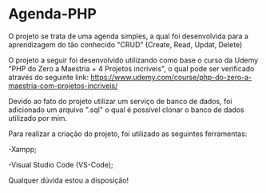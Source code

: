 # Agenda-PHP

O projeto se trata de uma agenda simples, a qual foi desenvolvida para a aprendizagem do tão conhecido "CRUD" (Create, Read, Updat, Delete)

O projeto a seguir foi desenvolvido utilizando como base o curso da Udemy "PHP do Zero a Maestria + 4 Projetos incríveis", o qual pode ser verificado através do seguinte link: https://www.udemy.com/course/php-do-zero-a-maestria-com-projetos-incriveis/

Devido ao fato do projeto utilizar um serviço de banco de dados, foi adicionado um arquivo ".sql" o qual é possível clonar o banco de dados utilizado por mim.

Para realizar a criação do projeto, foi utilizado as seguintes ferramentas:

-Xampp;

-Visual Studio Code (VS-Code);

Qualquer dúvida estou a disposição!
